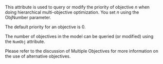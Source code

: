 This attribute is used to query or modify the priority of objective $n$ when doing hierarchical multi-objective
optimization. You set $n$ using the ObjNumber parameter.

The default priority for an objective is 0.

The number of objectives in the model can be queried (or modified) using the `NumObj` attribute.

Please refer to the discussion of Multiple Objectives for more information on the use of alternative objectives.